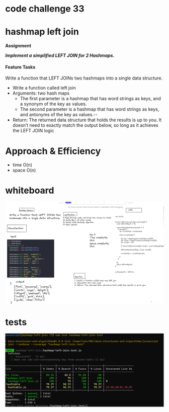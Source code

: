 # code challenge 33

# hashmap left join

**Assignment**

***Implement a simplified LEFT JOIN for 2 Hashmaps.***

#### Feature Tasks

Write a function that LEFT JOINs two hashmaps into a single data structure.

- Write a function called left join
- Arguments: two hash maps
    - The first parameter is a hashmap that has word strings as keys, and a synonym of the key as values.
    - The second parameter is a hashmap that has word strings as keys, and antonyms of the key as values.--
- Return: The returned data structure that holds the results is up to you. It doesn’t need to exactly match the output below, so long as it achieves the LEFT JOIN logic


# Approach & Efficiency

- time O(n) 
- space O(n)





# whiteboard  

![hashtables](./assets/cc33.PNG)

# tests

![hashtables](./assets/test33.PNG)